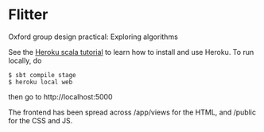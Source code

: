 # Flitter
Oxford group design practical: Exploring algorithms

See the [Heroku scala tutorial](https://devcenter.heroku.com/articles/getting-started-with-scala) to learn how to install and use Heroku. To run locally, do 

    $ sbt compile stage
    $ heroku local web 

then go to http://localhost:5000

The frontend has been spread across /app/views for the HTML, and /public for the CSS and JS. 